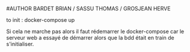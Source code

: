 #AUTHOR BARDET BRIAN / SASSU THOMAS / GROSJEAN HERVE

to init :
docker-compose up

Si cela ne marche pas alors il faut rédemarrer le docker-compose car le serveur web a essayé de démarrer alors que la bdd était en train de s'initialiser.
